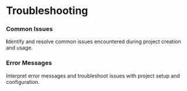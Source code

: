 # Troubleshooting

### **Common Issues**

**I**dentify and resolve common issues encountered during project creation and usage.

### **Error Messages**

&#x20;Interpret error messages and troubleshoot issues with project setup and configuration.
